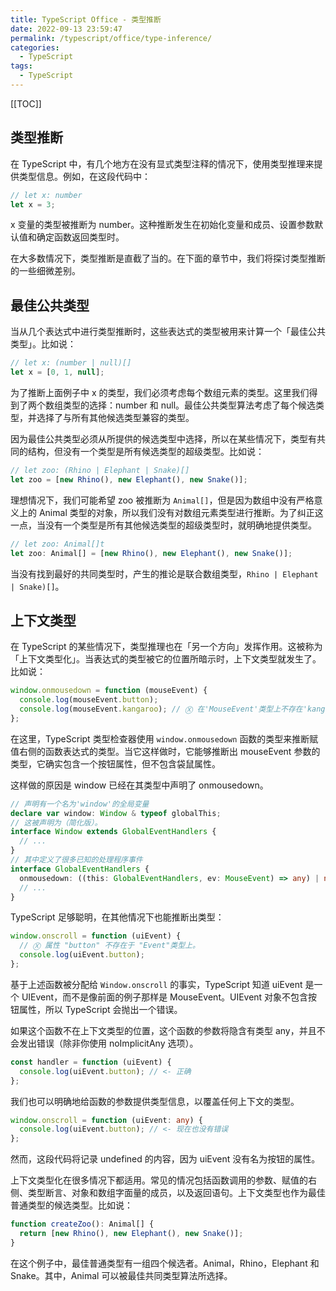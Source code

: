 ```yaml
---
title: TypeScript Office - 类型推断
date: 2022-09-13 23:59:47
permalink: /typescript/office/type-inference/
categories:
  - TypeScript
tags:
  - TypeScript
---
```


[[TOC]]

## 类型推断

在 TypeScript 中，有几个地方在没有显式类型注释的情况下，使用类型推理来提供类型信息。例如，在这段代码中：

```typescript
// let x: number
let x = 3;
```

x 变量的类型被推断为 number。这种推断发生在初始化变量和成员、设置参数默认值和确定函数返回类型时。

在大多数情况下，类型推断是直截了当的。在下面的章节中，我们将探讨类型推断的一些细微差别。

## 最佳公共类型

当从几个表达式中进行类型推断时，这些表达式的类型被用来计算一个「最佳公共类型」。比如说：

```typescript
// let x: (number | null)[]
let x = [0, 1, null];
```

为了推断上面例子中 x 的类型，我们必须考虑每个数组元素的类型。这里我们得到了两个数组类型的选择：number 和 null。最佳公共类型算法考虑了每个候选类型，并选择了与所有其他候选类型兼容的类型。

因为最佳公共类型必须从所提供的候选类型中选择，所以在某些情况下，类型有共同的结构，但没有一个类型是所有候选类型的超级类型。比如说：

```typescript
// let zoo: (Rhino | Elephant | Snake)[]
let zoo = [new Rhino(), new Elephant(), new Snake()];
```

理想情况下，我们可能希望 zoo 被推断为 `Animal[]`，但是因为数组中没有严格意义上的 Animal 类型的对象，所以我们没有对数组元素类型进行推断。为了纠正这一点，当没有一个类型是所有其他候选类型的超级类型时，就明确地提供类型。

```typescript
// let zoo: Animal[]t
let zoo: Animal[] = [new Rhino(), new Elephant(), new Snake()];
```

当没有找到最好的共同类型时，产生的推论是联合数组类型，`Rhino | Elephant | Snake)[]`。

## 上下文类型

在 TypeScript 的某些情况下，类型推理也在「另一个方向」发挥作用。这被称为「上下文类型化」。当表达式的类型被它的位置所暗示时，上下文类型就发生了。比如说：

```typescript
window.onmousedown = function (mouseEvent) {
  console.log(mouseEvent.button);
  console.log(mouseEvent.kangaroo); // Ⓧ 在'MouseEvent'类型上不存在'kangaroo'属性。
};
```

在这里，TypeScript 类型检查器使用 `window.onmousedown` 函数的类型来推断赋值右侧的函数表达式的类型。当它这样做时，它能够推断出 mouseEvent 参数的类型，它确实包含一个按钮属性，但不包含袋鼠属性。

这样做的原因是 window 已经在其类型中声明了 onmousedown。

```typescript
// 声明有一个名为'window'的全局变量
declare var window: Window & typeof globalThis;
// 这被声明为（简化版）。
interface Window extends GlobalEventHandlers {
  // ...
}
// 其中定义了很多已知的处理程序事件
interface GlobalEventHandlers {
  onmousedown: ((this: GlobalEventHandlers, ev: MouseEvent) => any) | null;
  // ...
}
```

TypeScript 足够聪明，在其他情况下也能推断出类型：

```typescript
window.onscroll = function (uiEvent) {
  // Ⓧ 属性 "button" 不存在于 "Event"类型上。
  console.log(uiEvent.button);
};
```

基于上述函数被分配给 `Window.onscroll` 的事实，TypeScript 知道 uiEvent 是一个 UIEvent，而不是像前面的例子那样是 MouseEvent。UIEvent 对象不包含按钮属性，所以 TypeScript 会抛出一个错误。

如果这个函数不在上下文类型的位置，这个函数的参数将隐含有类型 any，并且不会发出错误（除非你使用 noImplicitAny 选项）。

```typescript
const handler = function (uiEvent) {
  console.log(uiEvent.button); // <- 正确
};
```

我们也可以明确地给函数的参数提供类型信息，以覆盖任何上下文的类型。

```typescript
window.onscroll = function (uiEvent: any) {
  console.log(uiEvent.button); // <- 现在也没有错误
};
```

然而，这段代码将记录 undefined 的内容，因为 uiEvent 没有名为按钮的属性。

上下文类型化在很多情况下都适用。常见的情况包括函数调用的参数、赋值的右侧、类型断言、对象和数组字面量的成员，以及返回语句。上下文类型也作为最佳普通类型的候选类型。比如说：

```typescript
function createZoo(): Animal[] {
  return [new Rhino(), new Elephant(), new Snake()];
}
```

在这个例子中，最佳普通类型有一组四个候选者。Animal，Rhino，Elephant 和 Snake。其中，Animal 可以被最佳共同类型算法所选择。
